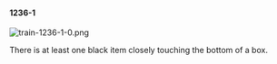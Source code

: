 #### 1236-1
![train-1236-1-0.png](https://github.com/lil-lab/nlvr/raw/master/nlvr/train/images/55/train-1236-1-0.png "train-1236-1-0.png")

There is at least one black item closely touching the bottom of a box.